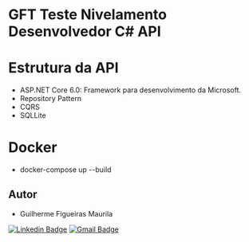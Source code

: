 # GFT Teste Nivelamento Desenvolvedor C# API

# Estrutura da API
- ASP.NET Core 6.0: Framework para desenvolvimento da Microsoft.
- Repository Pattern
- CQRS
- SQLLite

# Docker
- docker-compose up --build

## Autor

- Guilherme Figueiras Maurila
 
[![Linkedin Badge](https://img.shields.io/badge/-Guilherme_Figueiras_Maurila-blue?style=flat-square&logo=Linkedin&logoColor=white&link=https://www.linkedin.com/in/guilherme-maurila-58250026/)](https://www.linkedin.com/in/guilherme-maurila-58250026/)
[![Gmail Badge](https://img.shields.io/badge/-gfmaurila@gmail.com-c14438?style=flat-square&logo=Gmail&logoColor=white&link=mailto:gfmaurila@gmail.com)](mailto:gfmaurila@gmail.com)
